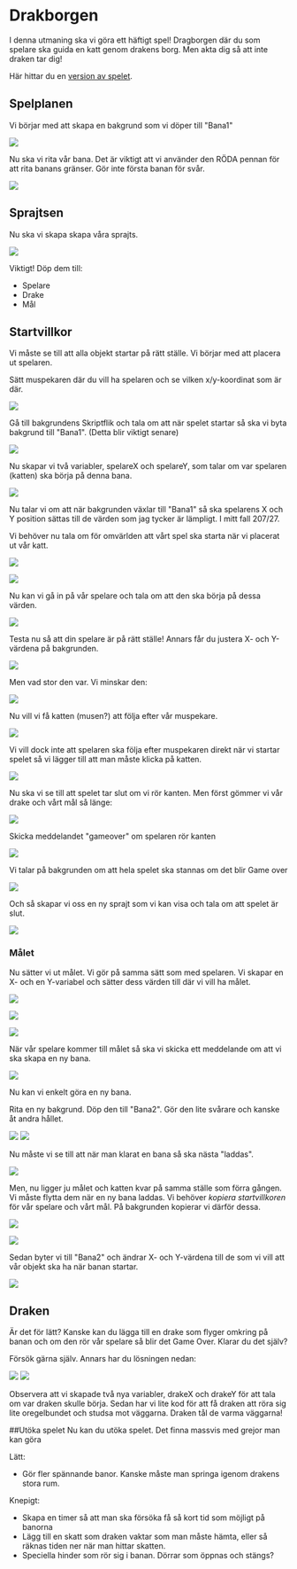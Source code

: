 # Drakborgen
I denna utmaning ska vi göra ett häftigt spel! Dragborgen där du som spelare ska guida en katt genom drakens borg. Men akta dig så att inte draken tar dig!

Här hittar du en [version av spelet](http://scratch.mit.edu/projects/50419786/).

## Spelplanen
Vi börjar med att skapa en bakgrund som vi döper till "Bana1"

![](bilder/tutorial_drakborgen/bana1.png)

Nu ska vi rita vår bana. Det är viktigt att vi använder den RÖDA pennan för att rita banans gränser. Gör inte första banan för svår.

![](bilder/tutorial_drakborgen/bana1_design.png)

## Sprajtsen
Nu ska vi skapa skapa våra sprajts.

![](bilder/tutorial_drakborgen/sprajtar1.png)

Viktigt! Döp dem till:
* Spelare
* Drake
* Mål

## Startvillkor
Vi måste se till att alla objekt startar på rätt ställe. Vi börjar med att placera ut spelaren. 

Sätt muspekaren där du vill ha spelaren och se vilken x/y-koordinat som är där.

![](bilder/tutorial_drakborgen/spelare0.png)

Gå till bakgrundens Skriptflik och tala om att när spelet startar så ska vi byta bakgrund till "Bana1". (Detta blir viktigt senare)

![](bilder/tutorial_drakborgen/bakgrund1.png)

Nu skapar vi två variabler, spelareX och spelareY, som talar om var spelaren (katten) ska börja på denna bana.

![](bilder/tutorial_drakborgen/nyvar.png)

Nu talar vi om att när bakgrunden växlar till "Bana1" så ska spelarens X och Y position sättas till de värden som jag tycker är lämpligt. I mitt fall 207/27.

Vi behöver nu tala om för omvärlden att vårt spel ska starta när vi placerat ut vår katt.

![](bilder/tutorial_drakborgen/bakgrund2.png)

![](bilder/tutorial_drakborgen/bakgrund3.png)

Nu kan vi gå in på vår spelare och tala om att den ska börja på dessa värden.

![](bilder/tutorial_drakborgen/spelare1.png)

Testa nu så att din spelare är på rätt ställe! Annars får du justera X- och Y-värdena på bakgrunden.

![](bilder/tutorial_drakborgen/spelare2.png)

Men vad stor den var. Vi minskar den:

![](bilder/tutorial_drakborgen/spelare3.png)

Nu vill vi få katten (musen?) att följa efter vår muspekare.

![](bilder/tutorial_drakborgen/spelare4.png)

Vi vill dock inte att spelaren ska följa efter muspekaren direkt när vi startar spelet så vi lägger till att man måste klicka på katten.

![](bilder/tutorial_drakborgen/spelare5.png)

Nu ska vi se till att spelet tar slut om vi rör kanten. Men först gömmer vi vår drake och vårt mål så länge:

![](bilder/tutorial_drakborgen/gom.png)

Skicka meddelandet "gameover" om spelaren rör kanten

![](bilder/tutorial_drakborgen/spelare5.png)

Vi talar på bakgrunden om att hela spelet ska stannas om det blir Game over

![](bilder/tutorial_drakborgen/bakgrund4.png)

Och så skapar vi oss en ny sprajt som vi kan visa och tala om att spelet är slut.

![](bilder/tutorial_drakborgen/gameover.png)

### Målet
Nu sätter vi ut målet. Vi gör på samma sätt som med spelaren. Vi skapar en X- och en Y-variabel och sätter dess värden till där vi vill ha målet. 

![](bilder/tutorial_drakborgen/bakgrund5.png)

![](bilder/tutorial_drakborgen/mal1.png)

![](bilder/tutorial_drakborgen/overview1.png)

När vår spelare kommer till målet så ska vi skicka ett meddelande om att vi ska skapa en ny bana.

![](bilder/tutorial_drakborgen/spelare7.png)

Nu kan vi enkelt göra en ny bana.

Rita en ny bakgrund. Döp den till "Bana2". Gör den lite svårare och kanske åt andra hållet.

![](bilder/tutorial_drakborgen/bakgrund6.png)
![](bilder/tutorial_drakborgen/bakgrund7.png)

Nu måste vi se till att när man klarat en bana så ska nästa "laddas". 

![](bilder/tutorial_drakborgen/bakgrund8.png)

Men, nu ligger ju målet och katten kvar på samma ställe som förra gången. Vi måste flytta dem när en ny bana laddas. Vi behöver *kopiera* *startvillkoren* för vår spelare och vårt mål. På bakgrunden kopierar vi därför dessa.

![](bilder/common/kopiera.png)

![](bilder/tutorial_drakborgen/bakgrund9.png)

Sedan byter vi till "Bana2" och ändrar X- och Y-värdena till de som vi vill att vår objekt ska ha när banan startar.

![](bilder/tutorial_drakborgen/bakgrund10.png)

## Draken
Är det för lätt? Kanske kan du lägga till en drake som flyger omkring på banan och om den rör vår spelare så blir det Game Over. Klarar du det själv?

Försök gärna själv. Annars har du lösningen nedan:

![](bilder/tutorial_drakborgen/bakgrund11.png)
![](bilder/tutorial_drakborgen/drake1.png)

Observera att vi skapade två nya variabler, drakeX och drakeY för att tala om var draken skulle börja. Sedan har vi lite kod för att få draken att röra sig lite oregelbundet och studsa mot väggarna. Draken tål de varma väggarna!

##Utöka spelet
Nu kan du utöka spelet. Det finna massvis med grejor man kan göra

Lätt:
* Gör fler spännande banor. Kanske måste man springa igenom drakens stora rum.

Knepigt:
* Skapa en timer så att man ska försöka få så kort tid som möjligt på banorna
* Lägg till en skatt som draken vaktar som man måste hämta, eller så räknas tiden ner när man hittar skatten.
* Speciella hinder som rör sig i banan. Dörrar som öppnas och stängs?
